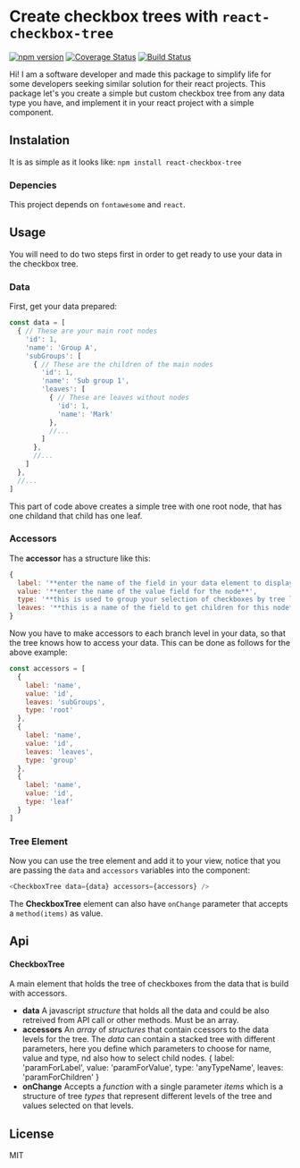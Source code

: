 # Create checkbox trees with `react-checkbox-tree`

[![npm version](https://badge.fury.io/js/checkbox-tree-react.svg)](https://badge.fury.io/js/checkbox-tree-react)
[![Coverage Status](https://coveralls.io/repos/github/MarkusBansky/react-checkbox-tree/badge.svg?branch=master)](https://coveralls.io/github/MarkusBansky/react-checkbox-tree?branch=master)
[![Build Status](https://travis-ci.org/MarkusBansky/react-checkbox-tree.svg?branch=master)](https://travis-ci.org/MarkusBansky/react-checkbox-tree)

Hi! I am a software developer and made this package to simplify life for some developers seeking similar solution for their react projects.
This package let's you create a simple but custom checkbox tree from any data type you have, and implement it in your react project with a simple component.

## Instalation
It is as simple as it looks like:
`npm install react-checkbox-tree`

### Depencies
This project depends on `fontawesome` and `react`.

## Usage
You will need to do two steps first in order to get ready to use your data in the checkbox tree.

### Data
First, get your data prepared:

```javascript
const data = [
  { // These are your main root nodes
    'id': 1,
    'name': 'Group A',
    'subGroups': [
      { // These are the children of the main nodes
        'id': 1,
        'name': 'Sub group 1',
        'leaves': [
          { // These are leaves without nodes
            'id': 1,
            'name': 'Mark'
          },
          //...
        ]
      },
      //...
    ]
  },
  //...
]
```
This part of code above creates a simple tree with one root node, that has one childand that child has one leaf.

### Accessors
The **accessor** has a structure like this:

```javascript
{
  label: '**enter the name of the field in your data element to display in the tree node**',
  value: '**enter the name of the value field for the node**',
  type: '**this is used to group your selection of checkboxes by tree levels**',
  leaves: '**this is a name of the field to get children for this node**'
}
```

Now you have to make accessors to each branch level in your data, so that the tree knows how to access your data. This can be done as follows for the above example:

```javascript
const accessors = [
  {
    label: 'name',
    value: 'id',
    leaves: 'subGroups',
    type: 'root'
  },
  {
    label: 'name',
    value: 'id',
    leaves: 'leaves',
    type: 'group'
  },
  {
    label: 'name',
    value: 'id',
    type: 'leaf'
  }
]
```

### Tree Element
Now you can use the tree element and add it to your view, notice that you are passing the `data` and `accessors` variables into the component:

```javascript
<CheckboxTree data={data} accessors={accessors} />
```

The **CheckboxTree** element can also have `onChange` parameter that accepts a `method(items)` as  value.

## Api

#### CheckboxTree
A main element that holds the tree of checkboxes from the data that is build with accessors.

- **data**
  A javascript *structure* that holds all the data and could be also retreived from API call or other methods. Must be an array.
- **accessors**
  An *array* of *structures* that contain ccessors to the data levels for the tree. The *data* can contain a stacked tree with different parameters, here you define  which parameters to choose for name, value and type, nd also how to select child nodes.
  {
    label: 'paramForLabel',
    value: 'paramForValue',
    type: 'anyTypeName',
    leaves: 'paramForChildren'
  }
- **onChange**
  Accepts a *function* with a single parameter *items* which is a structure of tree *types* that represent different levels of the tree and values selected on that levels.


## License

MIT